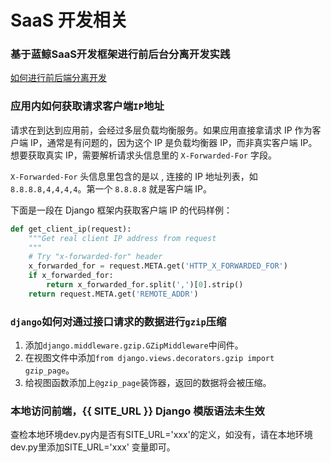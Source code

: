 # SaaS 开发相关

### 基于蓝鲸SaaS开发框架进行前后台分离开发实践

[如何进行前后端分离开发](../topics/paas/multi_modules/separate_front_end_dev.md)

### 应用内如何获取请求客户端`IP`地址

请求在到达到应用前，会经过多层负载均衡服务。如果应用直接拿请求 IP 作为客户端 IP，通常是有问题的，因为这个 IP 是负载均衡器 IP，而非真实客户端 IP。想要获取真实 IP，需要解析请求头信息里的 `X-Forwarded-For` 字段。

`X-Forwarded-For` 头信息里包含的是以 , 连接的 IP 地址列表，如 `8.8.8.8,4,4,4,4`。第一个 `8.8.8.8` 就是客户端 IP。

下面是一段在 Django 框架内获取客户端 IP 的代码样例：

```python
def get_client_ip(request):
    """Get real client IP address from request
    """
    # Try "x-forwarded-for" header
    x_forwarded_for = request.META.get('HTTP_X_FORWARDED_FOR')
    if x_forwarded_for:
        return x_forwarded_for.split(',')[0].strip()
    return request.META.get('REMOTE_ADDR')
```

### `django`如何对通过接口请求的数据进行`gzip`压缩

1. 添加`django.middleware.gzip.GZipMiddleware`中间件。
2. 在视图文件中添加`from django.views.decorators.gzip import gzip_page`。
3. 给视图函数添加上`@gzip_page`装饰器，返回的数据将会被压缩。

### 本地访问前端，{{ SITE_URL }} Django 模版语法未生效

查检本地环境dev.py内是否有SITE_URL='xxx'的定义，如没有，请在本地环境dev.py里添加SITE_URL='xxx' 变量即可。

